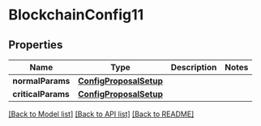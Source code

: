 # BlockchainConfig11

## Properties
Name | Type | Description | Notes
------------ | ------------- | ------------- | -------------
**normalParams** | [**ConfigProposalSetup**](ConfigProposalSetup.md) |  | 
**criticalParams** | [**ConfigProposalSetup**](ConfigProposalSetup.md) |  | 

[[Back to Model list]](../README.md#documentation-for-models) [[Back to API list]](../README.md#documentation-for-api-endpoints) [[Back to README]](../README.md)


